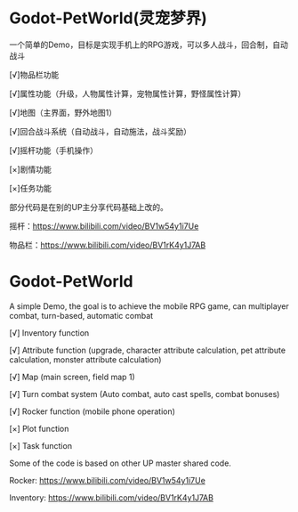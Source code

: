 # Godot-PetWorld(灵宠梦界)
一个简单的Demo，目标是实现手机上的RPG游戏，可以多人战斗，回合制，自动战斗

[√]物品栏功能

[√]属性功能（升级，人物属性计算，宠物属性计算，野怪属性计算）

[√]地图（主界面，野外地图1）

[√]回合战斗系统（自动战斗，自动施法，战斗奖励）

[√]摇杆功能（手机操作）

[×]剧情功能

[×]任务功能

部分代码是在别的UP主分享代码基础上改的。

摇杆：https://www.bilibili.com/video/BV1w54y1i7Ue

物品栏：https://www.bilibili.com/video/BV1rK4y1J7AB


# Godot-PetWorld
A simple Demo, the goal is to achieve the mobile RPG game, can multiplayer combat, turn-based, automatic combat

[√] Inventory function

[√] Attribute function (upgrade, character attribute calculation, pet attribute calculation, monster attribute calculation)

[√] Map (main screen, field map 1)

[√] Turn combat system (Auto combat, auto cast spells, combat bonuses)

[√] Rocker function (mobile phone operation)

[×] Plot function

[×] Task function

Some of the code is based on other UP master shared code.

Rocker: https://www.bilibili.com/video/BV1w54y1i7Ue

Inventory: https://www.bilibili.com/video/BV1rK4y1J7AB
